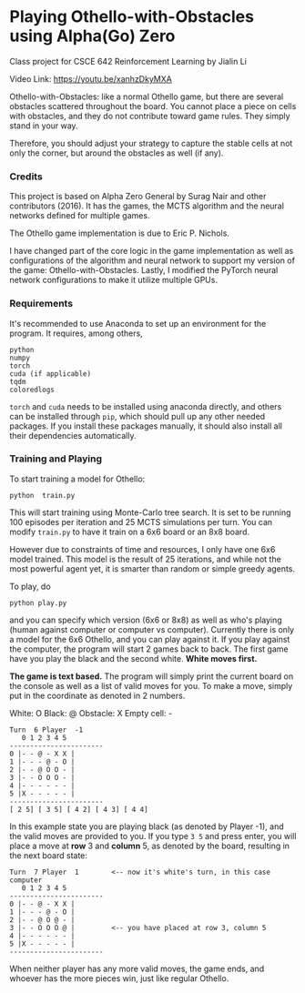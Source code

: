 # Playing Othello-with-Obstacles using Alpha(Go) Zero

Class project for CSCE 642 Reinforcement Learning by Jialin Li

Video Link: https://youtu.be/xanhzDkyMXA

Othello-with-Obstacles: like a normal Othello game, but there are several obstacles scattered throughout the board. You cannot place a piece on cells with obstacles, and they do not contribute toward game rules. They simply stand in your way.

Therefore, you should adjust your strategy to capture the stable cells at not only the corner, but around the obstacles as well (if any).

### Credits

This project is based on Alpha Zero General by Surag Nair and other contributors (2016). It has the games, the MCTS algorithm and the neural networks defined for multiple games. 

The Othello game implementation is due to Eric P. Nichols. 

I have changed part of the core logic in the game implementation as well as configurations of the algorithm and neural network to support my version of the game: Othello-with-Obstacles. Lastly, I modified the PyTorch neural network configurations to make it utilize multiple GPUs.

### Requirements

It's recommended to use Anaconda to set up an environment for the program. It requires, among others,
```
python
numpy
torch
cuda (if applicable)
tqdm
coloredlogs
```
```torch``` and ```cuda``` needs to be installed using anaconda directly, and others can be installed through ```pip```, which should pull up any other needed packages. If you install these packages manually, it should also install all their dependencies automatically.

### Training and Playing
To start training a model for Othello:
```
python  train.py
```
This will start training using Monte-Carlo tree search. It is set to be running 100 episodes per iteration and 25 MCTS simulations per turn. You can modify ```train.py``` to have it train on a 6x6 board or an 8x8 board.

However due to constraints of time and resources, I only have one 6x6 model trained. This model is the result of 25 iterations, and while not the most powerful agent yet, it is smarter than random or simple greedy agents.

To play, do
```
python play.py
```
and you can specify which version (6x6 or 8x8) as well as who's playing (human against computer or computer vs computer). Currently there is only a model for the 6x6 Othello, and you can play against it. If you play against the computer, the program will start 2 games back to back. The first game have you play the black and the second white. **White moves first.**

**The game is text based.** The program will simply print the current board on the console as well as a list of valid moves for you. To make a move, simply put in the coordinate as denoted in 2 numbers.

White:       O
Black:       @
Obstacle:    X
Empty cell:  -

```
Turn  6 Player  -1
   0 1 2 3 4 5
-----------------------
0 |- - @ - X X |
1 |- - - @ - O |
2 |- - @ O O - |
3 |- - O O O - |
4 |- - - - - - |
5 |X - - - - - |
-----------------------
[ 2 5] [ 3 5] [ 4 2] [ 4 3] [ 4 4]
```

In this example state you are playing black (as denoted by Player -1), and the valid moves are provided to you. If you type ```3 5``` and press enter, you will place a move at **row** 3 and **column** 5, as denoted by the board, resulting in the next board state: 
```
Turn  7 Player  1        <-- now it's white's turn, in this case computer
   0 1 2 3 4 5
-----------------------
0 |- - @ - X X |
1 |- - - @ - O |
2 |- - @ O @ - |
3 |- - O O O @ |         <-- you have placed at row 3, column 5
4 |- - - - - - |
5 |X - - - - - |
-----------------------
```

When neither player has any more valid moves, the game ends, and whoever has the more pieces win, just like regular Othello.
